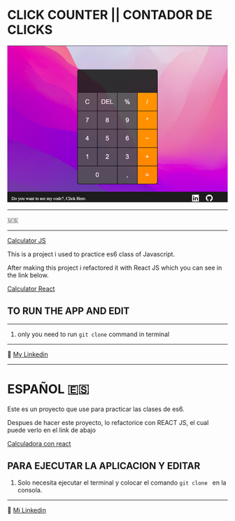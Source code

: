 # CLICK COUNTER || CONTADOR DE CLICKS

![CAPTURE](/calculator-js.png "APP SCREENSHOT")

---

:us:

---

[Calculator JS](https://jairmontenegro.github.io/Calculator-js/ "click to enter")

This is a project i used to practice es6 class of Javascript.

After making this project i refactored it with React JS which you can see in the link below.

[Calculator React ](https://jairmontenegro.github.io/calculator-refactored-react/ "click to enter")

## TO RUN THE APP AND EDIT

---

1. only you need to run `git clone` command in terminal

---

:round_pushpin: [My Linkedin](https://www.linkedin.com/in/jair-montenegro-2a9499218/ "Jair Montenegor Florez")

---

# ESPAÑOL :es:

Este es un proyecto que use para practicar las clases de es6.

Despues de hacer este proyecto, lo refactorice con REACT JS, el cual puede verlo en el link de abajo

[Calculadora con react](https://jairmontenegro.github.io/calculator-refactored-react/ "click to enter")

## PARA EJECUTAR LA APLICACION Y EDITAR

1. Solo necesita ejecutar el terminal y colocar el comando `git clone ` en la consola.

---

:round_pushpin: [Mi Linkedin](https://www.linkedin.com/in/jair-montenegro-2a9499218/ "Jair Montenegro Florez")
